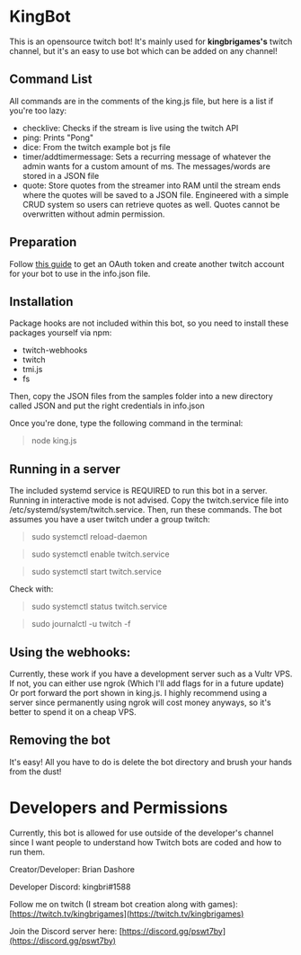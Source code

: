 # KingBot

This is an opensource twitch bot! It's mainly used for **kingbrigames's** twitch channel, but it's an easy to use bot which can be added on any channel!

## Command List

All commands are in the comments of the king.js file, but here is a list if you're too lazy:

- checklive: Checks if the stream is live using the twitch API
- ping: Prints "Pong"
- dice: From the twitch example bot js file
- timer/addtimermessage: Sets a recurring message of whatever the admin wants for a custom amount of ms. The messages/words are stored in a JSON file
- quote: Store quotes from the streamer into RAM until the stream ends where the quotes will be saved to a JSON file. Engineered with a simple CRUD system so users can retrieve quotes as well. Quotes cannot be overwritten without admin permission.

## Preparation

Follow [this guide](https://dev.twitch.tv/docs/irc) to get an OAuth token and create another twitch account for your bot to use in the info.json file. 

## Installation

Package hooks are not included within this bot, so you need to install these packages yourself via npm:

- twitch-webhooks
- twitch
- tmi.js
- fs

Then, copy the JSON files from the samples folder into a new directory called JSON and put the right credentials in info.json

Once you're done, type the following command in the terminal:
> node king.js

## Running in a server

The included systemd service is REQUIRED to run this bot in a server. Running in interactive mode is not advised. Copy the twitch.service file into /etc/systemd/system/twitch.service. Then, run these commands. The bot assumes you have a user twitch under a group twitch:
> sudo systemctl reload-daemon

> sudo systemctl enable twitch.service

> sudo systemctl start twitch.service

Check with:
> sudo systemctl status twitch.service

> sudo journalctl -u twitch -f

## Using the webhooks:

Currently, these work if you have a development server such as a Vultr VPS. If not, you can either use ngrok (Which I'll add flags for in a future update) Or port forward the port shown in king.js. I highly recommend using a server since permanently using ngrok will cost money anyways, so it's better to spend it on a cheap VPS.

## Removing the bot

It's easy! All you have to do is delete the bot directory and brush your hands from the dust!

# Developers and Permissions

Currently, this bot is allowed for use outside of the developer's channel since I want people to understand how Twitch bots are coded and how to run them.

Creator/Developer: Brian Dashore

Developer Discord: kingbri#1588

Follow me on twitch (I stream bot creation along with games): [https://twitch.tv/kingbrigames](https://twitch.tv/kingbrigames)

Join the Discord server here: [https://discord.gg/pswt7by](https://discord.gg/pswt7by)
